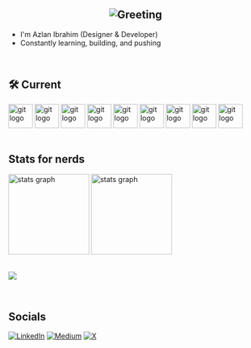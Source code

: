 <h2 align="center">
  <img src="https://readme-typing-svg.herokuapp.com?font=Gluten&size=48&duration=3000&pause=1000&repeat=false&color=AB8FFE&vCenter=true&random=false&width=1200&height=100&lines=G'day%2C+Mate!" alt="Greeting" />
</h2>

- I'm Azlan Ibrahim (Designer & Developer)
- Constantly learning, building, and pushing

<br>

## 🛠 Current
<div>
  <img src="https://skillicons.dev/icons?i=html" height="48" width="48" alt="git logo" />
  <img src="https://skillicons.dev/icons?i=css" height="48" width="48" alt="git logo" />
  <img src="https://skillicons.dev/icons?i=sass" height="48" width="48" alt="git logo" />
  <img src="https://skillicons.dev/icons?i=javascript" height="48" width="48" alt="git logo" />
  <img src="https://skillicons.dev/icons?i=tailwind" height="48" width="48" alt="git logo" />
  <img src="https://skillicons.dev/icons?i=git" height="48" width="48" alt="git logo" />
  <img src="https://skillicons.dev/icons?i=github" height="48" width="48" alt="git logo" />
  <img src="https://skillicons.dev/icons?i=react" height="48" width="48" alt="git logo" />
  <img src="https://skillicons.dev/icons?i=figma" height="48" width="48" alt="git logo" />
</div>

<br>

## Stats for nerds
<div align="left">
  <img
    src="https://github-readme-stats.vercel.app/api?username=azlibdar&theme=nord&hide_border=true&include_all_commits=false&count_private=false"
    height="160"
    alt="stats graph"
  />
  <img
    src="https://github-readme-stats.vercel.app/api/top-langs/?username=azlibdar&theme=nord&hide_border=true&include_all_commits=false&count_private=false&layout=compact"
    height="160"
    alt="stats graph"
  />
</div>

<br>

[![](https://visitcount.itsvg.in/api?id=azlibdar&icon=0&color=0)](https://visitcount.itsvg.in)

<br>

## Socials
[![LinkedIn](https://img.shields.io/badge/LinkedIn-%230077B5.svg?logo=linkedin&logoColor=white)](https://linkedin.com/in/azlibdar) 
[![Medium](https://img.shields.io/badge/Medium-12100E?logo=medium&logoColor=white)](https://medium.com/@azlibdar) 
[![X](https://img.shields.io/badge/X-black.svg?logo=X&logoColor=white)](https://x.com/azlibdar) 
